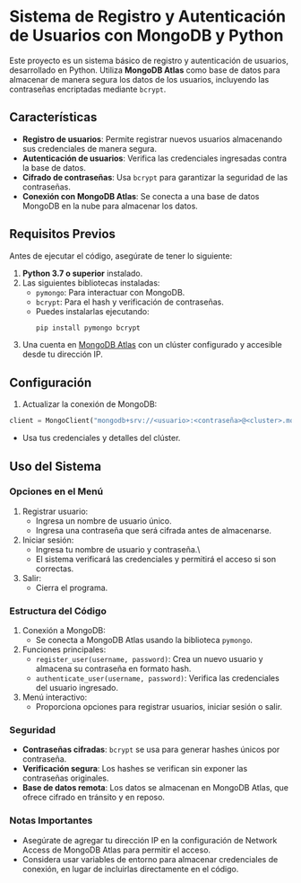 # Sistema de Registro y Autenticación de Usuarios con MongoDB y Python

Este proyecto es un sistema básico de registro y autenticación de usuarios, desarrollado en Python. Utiliza **MongoDB Atlas** como base de datos para almacenar de manera segura los datos de los usuarios, incluyendo las contraseñas encriptadas mediante `bcrypt`.

## Características

- **Registro de usuarios**: Permite registrar nuevos usuarios almacenando sus credenciales de manera segura.
- **Autenticación de usuarios**: Verifica las credenciales ingresadas contra la base de datos.
- **Cifrado de contraseñas**: Usa `bcrypt` para garantizar la seguridad de las contraseñas.
- **Conexión con MongoDB Atlas**: Se conecta a una base de datos MongoDB en la nube para almacenar los datos.

## Requisitos Previos

Antes de ejecutar el código, asegúrate de tener lo siguiente:

1. **Python 3.7 o superior** instalado.
2. Las siguientes bibliotecas instaladas:
   - `pymongo`: Para interactuar con MongoDB.
   - `bcrypt`: Para el hash y verificación de contraseñas.
   - Puedes instalarlas ejecutando:
     ```bash
     pip install pymongo bcrypt
     ```
3. Una cuenta en [MongoDB Atlas](https://www.mongodb.com/cloud/atlas) con un clúster configurado y accesible desde tu dirección IP.

## Configuración
1. Actualizar la conexión de MongoDB:
 ```Python
 client = MongoClient("mongodb+srv://<usuario>:<contraseña>@<cluster>.mongodb.net/?retryWrites=true&w=majority&appName=<nombre-app>")
```
- Usa tus credenciales y detalles del clúster.

## Uso del Sistema

### Opciones en el Menú
1. Registrar usuario:
    - Ingresa un nombre de usuario único.
    - Ingresa una contraseña que será cifrada antes de almacenarse.
2. Iniciar sesión:
    - Ingresa tu nombre de usuario y contraseña.\
    - El sistema verificará las credenciales y permitirá el acceso si son correctas.
3. Salir:
    - Cierra el programa.

### Estructura del Código
1. Conexión a MongoDB:
    - Se conecta a MongoDB Atlas usando la biblioteca `pymongo`.
2. Funciones principales: 
    - `register_user(username, password)`: Crea un nuevo usuario y almacena su contraseña en formato hash.
    - `authenticate_user(username, password)`: Verifica las credenciales del usuario ingresado.
3. Menú interactivo:
    - Proporciona opciones para registrar usuarios, iniciar sesión o salir.

### Seguridad
- **Contraseñas cifradas**: `bcrypt` se usa para generar hashes únicos por contraseña.
- **Verificación segura**: Los hashes se verifican sin exponer las contraseñas originales.
- **Base de datos remota**: Los datos se almacenan en MongoDB Atlas, que ofrece cifrado en tránsito y en reposo.

### Notas Importantes
- Asegúrate de agregar tu dirección IP en la configuración de Network Access de MongoDB Atlas para permitir el acceso.
- Considera usar variables de entorno para almacenar credenciales de conexión, en lugar de incluirlas directamente en el código.
